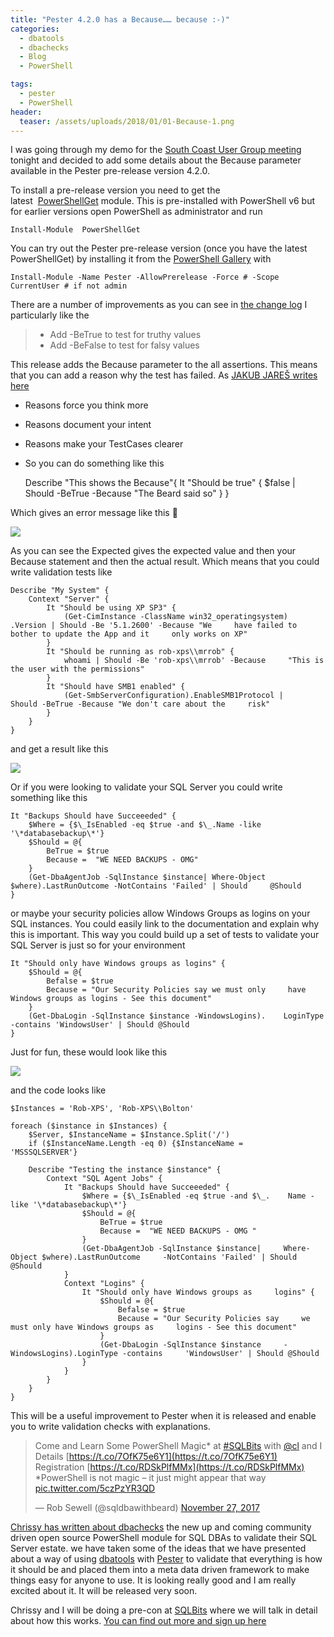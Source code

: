 ```yaml
---
title: "Pester 4.2.0 has a Because…… because :-)"
categories:
  - dbatools
  - dbachecks
  - Blog
  - PowerShell

tags:
  - pester
  - PowerShell
header:
  teaser: /assets/uploads/2018/01/01-Because-1.png
---
```

I was going through my demo for the [South Coast User Group meeting](http://meetu.ps/e/DdYV6/gHMdv/g) tonight and decided to add some details about the Because parameter available in the Pester pre-release version 4.2.0.

To install a pre-release version you need to get the latest  [PowerShellGet](https://go.microsoft.com/fwlink/?linkid=846259) module. This is pre-installed with PowerShell v6 but for earlier versions open PowerShell as administrator and run

    Install-Module  PowerShellGet

You can try out the Pester pre-release version (once you have the latest PowerShellGet) by installing it from the [PowerShell Gallery](http://powershellgallery.com) with

    Install-Module -Name Pester -AllowPrerelease -Force # -Scope CurrentUser # if not admin

There are a number of improvements as you can see in [the change log](https://github.com/pester/Pester/blob/master/CHANGELOG.md) I particularly like the

> *   Add -BeTrue to test for truthy values
> *   Add -BeFalse to test for falsy values

This release adds the Because parameter to the all assertions. This means that you can add a reason why the test has failed. As [JAKUB JAREŠ writes here](http://jakubjares.com/2017/12/19/using-because/)

*   Reasons force you think more
*   Reasons document your intent
*   Reasons make your TestCases clearer
*   So you can do something like this

    Describe "This shows the Because"{
        It "Should be true" {
            $false | Should -BeTrue -Because "The Beard said so"
        }
    }

Which gives an error message like this 🙂

![](https://blog.robsewell.com/assets/uploads/2018/01/01-Because-1.png)

As you can see the Expected gives the expected value and then your Because statement and then the actual result. Which means that you could write validation tests like

    Describe "My System" {
        Context "Server" {
            It "Should be using XP SP3" {
                (Get-CimInstance -ClassName win32_operatingsystem)    .Version | Should -Be '5.1.2600' -Because "We     have failed to bother to update the App and it     only works on XP"
            }
            It "Should be running as rob-xps\\mrrob" {
                whoami | Should -Be 'rob-xps\\mrrob' -Because     "This is the user with the permissions"
            }
            It "Should have SMB1 enabled" {
                (Get-SmbServerConfiguration).EnableSMB1Protocol |     Should -BeTrue -Because "We don't care about the     risk"
            }
        }
    }

and get a result like this

[![](https://blog.robsewell.com/assets/uploads/2018/01/02-example.png)](https://blog.robsewell.com/assets/uploads/2018/01/02-example.png)

Or if you were looking to validate your SQL Server you could write something like this

    It "Backups Should have Succeeeded" {
        $Where = {$\_IsEnabled -eq $true -and $\_.Name -like     '\*databasebackup\*'}
        $Should = @{
            BeTrue = $true
            Because =  "WE NEED BACKUPS - OMG"
        }
        (Get-DbaAgentJob -SqlInstance $instance| Where-Object     $where).LastRunOutcome -NotContains 'Failed' | Should     @Should
    }

or maybe your security policies allow Windows Groups as logins on your SQL instances. You could easily link to the documentation and explain why this is important. This way you could build up a set of tests to validate your SQL Server is just so for your environment

    It "Should only have Windows groups as logins" {
        $Should = @{
            Befalse = $true
            Because = "Our Security Policies say we must only     have Windows groups as logins - See this document"
        }
        (Get-DbaLogin -SqlInstance $instance -WindowsLogins).    LoginType -contains 'WindowsUser' | Should @Should
    }

Just for fun, these would look like this

[![](https://blog.robsewell.com/assets/uploads/2018/01/03-for-fun.png)](https://blog.robsewell.com/assets/uploads/2018/01/03-for-fun.png)

and the code looks like

    $Instances = 'Rob-XPS', 'Rob-XPS\\Bolton'
    
    foreach ($instance in $Instances) {
        $Server, $InstanceName = $Instance.Split('/')
        if ($InstanceName.Length -eq 0) {$InstanceName =     'MSSSQLSERVER'}
    
        Describe "Testing the instance $instance" {
            Context "SQL Agent Jobs" {
                It "Backups Should have Succeeeded" {
                    $Where = {$\_IsEnabled -eq $true -and $\_.    Name -like '\*databasebackup\*'}
                    $Should = @{
                        BeTrue = $true
                        Because =  "WE NEED BACKUPS - OMG "
                    }
                    (Get-DbaAgentJob -SqlInstance $instance|     Where-Object $where).LastRunOutcome     -NotContains 'Failed' | Should @Should
                }
                Context "Logins" {
                    It "Should only have Windows groups as     logins" {
                        $Should = @{
                            Befalse = $true
                            Because = "Our Security Policies say     we must only have Windows groups as     logins - See this document"
                        }
                        (Get-DbaLogin -SqlInstance $instance     -WindowsLogins).LoginType -contains     'WindowsUser' | Should @Should
                    }
                }
            }
        }
    }

This will be a useful improvement to Pester when it is released and enable you to write validation checks with explanations.

> Come and Learn Some PowerShell Magic* at [#SQLBits](https://twitter.com/hashtag/SQLBits?src=hash&ref_src=twsrc%5Etfw) with [@cl](https://twitter.com/cl?ref_src=twsrc%5Etfw) and I  
> Details [https://t.co/7OfK75e6Y1](https://t.co/7OfK75e6Y1)  
> Registration [https://t.co/RDSkPlfMMx](https://t.co/RDSkPlfMMx)  
> *PowerShell is not magic – it just might appear that way [pic.twitter.com/5czPzYR3QD](https://t.co/5czPzYR3QD)
> 
> — Rob Sewell (@sqldbawithbeard) [November 27, 2017](https://twitter.com/sqldbawithbeard/status/935143475418402816?ref_src=twsrc%5Etfw)

[Chrissy has written about dbachecks](https://dbatools.io/new-module-coming-soon/) the new up and coming community driven open source PowerShell module for SQL DBAs to validate their SQL Server estate. we have taken some of the ideas that we have presented about a way of using [dbatools](http://dbatools.io) with [Pester](https://github.com/Pester/Pester) to validate that everything is how it should be and placed them into a meta data driven framework to make things easy for anyone to use. It is looking really good and I am really excited about it. It will be released very soon.

Chrissy and I will be doing a pre-con at [SQLBits](http://sqlbits.com) where we will talk in detail about how this works. [You can find out more and sign up here](http://sqlbits.com/information/event17/Reliable_Repeatable__Automated_PowerShell_for_DBAs/trainingdetails.aspx)